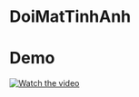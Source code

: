 # DoiMatTinhAnh
# Demo
[![Watch the video](https://i.imgur.com/vKb2F1B.png)](https://youtu.be/a4peTTlrNfo)


